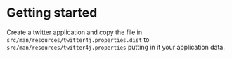 # Getting started

Create a twitter application and copy the file in `src/man/resources/twitter4j.properties.dist` to `src/man/resources/twitter4j.properties` putting in it your application data.
